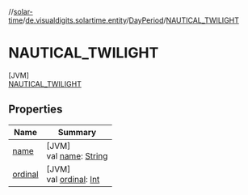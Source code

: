 //[solar-time](../../../../index.md)/[de.visualdigits.solartime.entity](../../index.md)/[DayPeriod](../index.md)/[NAUTICAL_TWILIGHT](index.md)

# NAUTICAL_TWILIGHT

[JVM]\
[NAUTICAL_TWILIGHT](index.md)

## Properties

| Name | Summary |
|---|---|
| [name](../-n-i-g-h-t/index.md#-372974862%2FProperties%2F-98358493) | [JVM]<br>val [name](../-n-i-g-h-t/index.md#-372974862%2FProperties%2F-98358493): [String](https://kotlinlang.org/api/latest/jvm/stdlib/kotlin/-string/index.html) |
| [ordinal](../-n-i-g-h-t/index.md#-739389684%2FProperties%2F-98358493) | [JVM]<br>val [ordinal](../-n-i-g-h-t/index.md#-739389684%2FProperties%2F-98358493): [Int](https://kotlinlang.org/api/latest/jvm/stdlib/kotlin/-int/index.html) |
